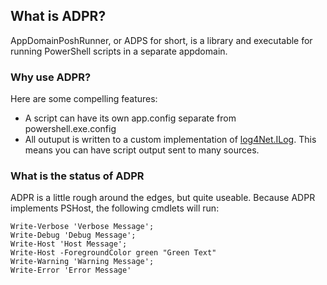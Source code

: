What is ADPR?
-------------

AppDomainPoshRunner, or ADPS for short, is a library and executable for running PowerShell scripts in a separate appdomain.

### Why use ADPR? ###


Here are some compelling features:

* A script can have its own app.config separate from powershell.exe.config
* All outuput is written to a custom implementation of [log4Net.ILog](http://logging.apache.org/log4net/release/sdk/log4net.ILog.html). This means you can have script output sent to many sources.

### What is the status of ADPR ###

ADPR is a little rough around the edges, but quite useable. Because ADPR implements PSHost, the following cmdlets will run:

    Write-Verbose 'Verbose Message';
    Write-Debug 'Debug Message';
    Write-Host 'Host Message';
    Write-Host -ForegroundColor green "Green Text"
    Write-Warning 'Warning Message';
    Write-Error 'Error Message'
